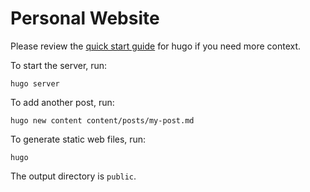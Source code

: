 # Personal Website

Please review the [quick start guide](https://gohugo.io/getting-started/quick-start/) for hugo if you need more context.

To start the server, run:

```shell
hugo server
```

To add another post, run:

```shell
hugo new content content/posts/my-post.md
```

To generate static web files, run:

```shell
hugo
```

The output directory is `public`.
